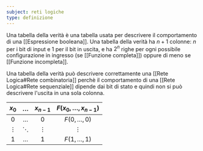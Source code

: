 ```yaml
---
subject: reti logiche
type: definizione
---
```

Una tabella della verità è una tabella usata per descrivere il comportamento di una [[Espressione booleana]].
Una tabella della verità ha $n+1$ colonne: $n$ per i bit di input e 1 per il bit in uscita, e ha $2^n$ righe per ogni possibile configurazione in ingresso (se [[Funzione completa]]) oppure di meno se [[Funzione incompleta]].

Una tabella della verità può descrivere correttamente una [[Rete Logica#Rete combinatoria]]
perchè il comportamento di una [[Rete Logica#Rete sequenziale]] dipende dai bit di stato e quindi non si può descrivere l'uscita in una sola colonna.

|$x_0$   |$\dots$ |$x_{n-1}$|$F(x_0,\dots,x_{n-1})$|
|:------:|:------:|:-------:|:--------------------:|
|$0$     |$\dots$ |$0$      |$F(0,\dots,0)$        |
|$\vdots$|$\ddots$|$\vdots$ |$\vdots$              |
|$1$     |$\dots$ |$1$      |$F(1,\dots,1)$        |